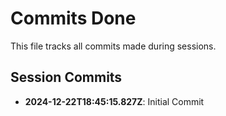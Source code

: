 # Commits Done

This file tracks all commits made during sessions.


## Session Commits

- **2024-12-22T18:45:15.827Z**: Initial Commit
